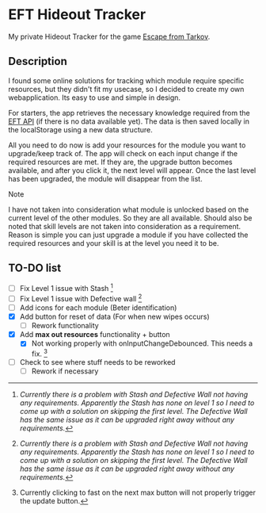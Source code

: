 # EFT Hideout Tracker

My private Hideout Tracker for the game [Escape from Tarkov](https://www.escapefromtarkov.com/).

## Description

I found some online solutions for tracking which module require specific resources, but they didn't fit my usecase, so I decided to create my own webapplication. Its easy to use and simple in design.

For starters, the app retrieves the necessary knowledge required from the [EFT API](https://tarkov.dev/api/) (if there is no data available yet). The data is then saved locally in the localStorage using a new data structure.

All you need to do now is add your resources for the module you want to upgrade/keep track of. The app will check on each input change if the required resources are met. If they are, the upgrade button becomes available, and after you click it, the next level will appear. Once the last level has been upgraded, the module will disappear from the list.

> [!NOTE]
> I have not taken into consideration what module is unlocked based on the current level of the other modules. So they are all available.
> Should also be noted that skill levels are not taken into consideration as a requirement. Reason is simple you can just upgrade a module if you have collected the required resources and your skill is at the level you need it to be.

## TO-DO list

- [ ] Fix Level 1 issue with Stash [^1]
- [ ] Fix Level 1 issue with Defective wall [^1]
- [ ] Add icons for each module (Beter identification)
- [x] Add button for reset of data (For when new wipes occurs)
  - [ ] Rework functionality
- [x] Add **max out resources** functionality + button
  - [x] Not working properly with onInputChangeDebounced. This needs a fix. [^2]
- [ ] Check to see where stuff needs to be reworked
  - [ ] Rework if necessary

[^1]: _Currently there is a problem with Stash and Defective Wall not having any requirements. Apparently the Stash has none on level 1 so I need to come up with a solution on skipping the first level. The Defective Wall has the same issue as it can be upgraded right away without any requirements._
[^2]: Currently clicking to fast on the next max button will not properly trigger the update button.
